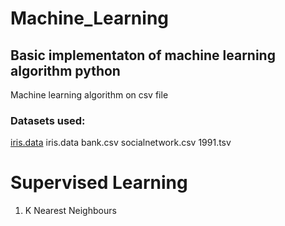 # Machine_Learning
## Basic implementaton of machine learning algorithm python

Machine learning algorithm on csv file

### Datasets used:
[iris.data](../blob/master/LICENSE)
iris.data
bank.csv
socialnetwork.csv
1991.tsv

# Supervised Learning
1. K Nearest Neighbours
